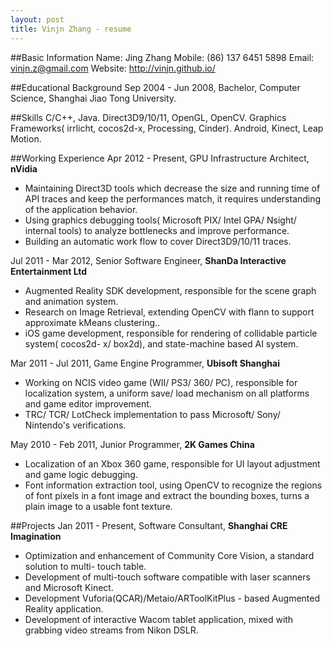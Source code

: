 ```yaml
---
layout: post
title: Vinjn Zhang - resume
---
```


##Basic Information
    Name:   Jing Zhang 
    Mobile:  (86) 137 6451 5898 
    Email: 	vinjn.z@gmail.com
    Website: http://vinjn.github.io/

##Educational Background
    Sep 2004 - Jun 2008, Bachelor, Computer Science, Shanghai Jiao Tong University.

##Skills
    C/C++, Java.
    Direct3D9/10/11, OpenGL, OpenCV.
    Graphics Frameworks( irrlicht, cocos2d-x, Processing, Cinder).
    Android, Kinect, Leap Motion.

##Working Experience
Apr 2012 - Present, GPU Infrastructure Architect, **nVidia**
-   Maintaining Direct3D tools which decrease the size and running time of API traces and keep the performances match, it requires understanding of the application behavior.
-   Using graphics debugging tools( Microsoft PIX/ Intel GPA/ Nsight/ internal tools) to analyze bottlenecks and improve performance.
-   Building an automatic work flow to cover Direct3D9/10/11 traces.

Jul 2011 - Mar 2012, Senior Software Engineer, **ShanDa Interactive Entertainment Ltd**
-   Augmented Reality SDK development, responsible for the scene graph and animation system.
-   Research on Image Retrieval, extending OpenCV with flann to support approximate kMeans clustering..
-   iOS game development, responsible for rendering of collidable particle system( cocos2d- x/ box2d), and state-machine based AI system.

Mar 2011 - Jul 2011, Game Engine Programmer, **Ubisoft Shanghai**
-   Working on NCIS video game (WII/ PS3/ 360/ PC), responsible for localization system, a uniform save/ load mechanism on all platforms and game editor improvement.
-   TRC/ TCR/ LotCheck implementation to pass Microsoft/ Sony/ Nintendo's verifications.

May 2010 - Feb 2011, Junior Programmer, **2K Games China**
-   Localization of an Xbox 360 game, responsible for UI layout adjustment and game logic debugging.
-   Font information extraction tool, using OpenCV to recognize the regions of font pixels in a font image and extract the bounding boxes, turns a plain image to a usable font texture.

##Projects
Jan 2011 - Present, Software Consultant, **Shanghai CRE Imagination**
-   Optimization and enhancement of Community Core Vision, a standard solution to multi- touch table.
-   Development of multi-touch software compatible with laser scanners and Microsoft Kinect.
-   Development Vuforia(QCAR)/Metaio/ARToolKitPlus - based Augmented Reality application.
-   Development of interactive Wacom tablet application, mixed with grabbing video streams from Nikon DSLR.